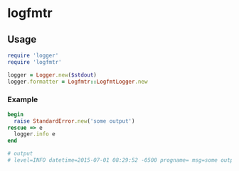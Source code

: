 # logfmtr

## Usage
  ```ruby
  require 'logger'
  require 'logfmtr'

  logger = Logger.new($stdout)
  logger.formatter = Logfmtr::LogfmtLogger.new
  ```

### Example
  ```ruby
  begin
    raise StandardError.new('some output')
  rescue => e
    logger.info e
  end

  # output
  # level=INFO datetime=2015-07-01 08:29:52 -0500 progname= msg=some output
  ```
